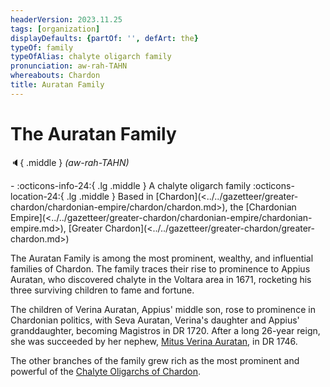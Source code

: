 ```yaml
---
headerVersion: 2023.11.25
tags: [organization]
displayDefaults: {partOf: '', defArt: the}
typeOf: family
typeOfAlias: chalyte oligarch family
pronunciation: aw-rah-TAHN
whereabouts: Chardon
title: Auratan Family
---
```

# The Auratan Family
:speaker:{ .middle } *(aw-rah-TAHN)*  
<div class="grid cards ext-narrow-margin ext-one-column" markdown>
-
   :octicons-info-24:{ .lg .middle } A chalyte oligarch family  
    :octicons-location-24:{ .lg .middle } Based in [Chardon](<../../gazetteer/greater-chardon/chardonian-empire/chardon/chardon.md>), the [Chardonian Empire](<../../gazetteer/greater-chardon/chardonian-empire/chardonian-empire.md>), [Greater Chardon](<../../gazetteer/greater-chardon/greater-chardon.md>)  
</div>


The Auratan Family is among the most prominent, wealthy, and influential families of Chardon. The family traces their rise to prominence to Appius Auratan, who discovered chalyte in the Voltara area in 1671, rocketing his three surviving children to fame and fortune. 

The children of Verina Auratan, Appius' middle son, rose to prominence in Chardonian politics, with Seva Auratan, Verina's daughter and Appius' granddaughter, becoming Magistros in DR 1720. After a long 26-year reign, she was succeeded by her nephew, [Mitus Verina Auratan](<../../people/chardonians/mitus-verina-auratan.md>), in DR 1746. 

The other branches of the family grew rich as the most prominent and powerful of the [Chalyte Oligarchs of Chardon](<./chalyte-oligarchs-of-chardon.md>). 


